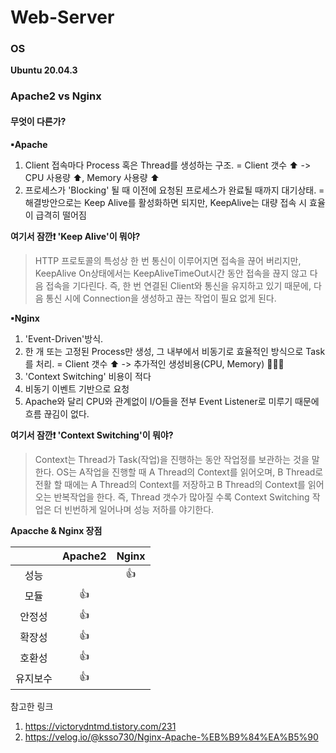 # Web-Server
### OS
 __Ubuntu 20.04.3__


### Apache2 vs Nginx
####  무엇이 다른가?
  __▪Apache__
  1. Client 접속마다 Process 혹은 Thread를 생성하는 구조.
    = Client 갯수 ⬆ -> CPU 사용량 ⬆, Memory 사용량 ⬆ 
  2. 프로세스가 'Blocking' 될 때 이전에 요청된 프로세스가 완료될 때까지 대기상태.
    = 해결방안으로는 Keep Alive를 활성화하면 되지만, KeepAlive는 대량 접속 시 효율이 급격히 떨어짐

  __여기서 잠깐❗ 'Keep Alive'이 뭐야?__
  > HTTP 프로토콜의 특성상 한 번 통신이 이루어지면 접속을 끊어 버리지만, 
  > KeepAlive On상태에서는 KeepAliveTimeOut시간 동안 접속을 끊지 않고 다음 접속을 기다린다.
  > 즉, 한 번 연결된 Client와 통신을 유지하고 있기 때문에, 
  > 다음 통신 시에 Connection을 생성하고 끊는 작업이 필요 없게 된다.

  __▪Nginx__
  1. 'Event-Driven'방식. 
  2. 한 개 또는 고정된 Process만 생성, 그 내부에서 비동기로 효율적인 방식으로 Task를 처리.
    = Client 갯수 ⬆ -> 추가적인 생성비용(CPU, Memory) 🙅🏻‍♂️
  3. 'Context Switching' 비용이 적다
  4. 비동기 이벤트 기반으로 요청
  5. Apache와 달리 CPU와 관계없이 I/O들을 전부 Event  Listener로 미루기 때문에 흐름 끊김이 없다.

  __여기서 잠깐❗ 'Context Switching'이 뭐야?__
  > Context는 Thread가 Task(작업)을 진행하는 동안 작업정를 보관하는 것을 말한다. 
  > OS는 A작업을 진행할 때 A Thread의 Context를 읽어오며,
  >  B Thread로 전활 할 때에는 A Thread의 Context를 저장하고 B Thread의 Context를 읽어오는 반복작업을 한다.
  >  즉, Thread 갯수가 많아질 수록 Context Switching 작업은 더 빈번하게 일어나며 성능 저하를 야기한다.
  
  __Apacche & Nginx 장점__

  ||Apache2|Nginx|
  |:---:|:---:|:---:|
  |성능||👍|
  |모듈|👍||
  |안정성|👍||
  |확장성|👍||
  |호환성|👍||
  |유지보수|👍||


참고한 링크
1. https://victorydntmd.tistory.com/231 
2. https://velog.io/@ksso730/Nginx-Apache-%EB%B9%84%EA%B5%90
